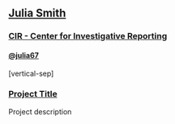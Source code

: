 ## [Julia Smith](http://julia.nightbirdstudios.com/)

### [CIR - Center for Investigative Reporting](http://cironline.org/)

#### [@julia67](http://twitter.com/julia67)

[vertical-sep]

### <a target="_blank" href="URL">Project Title</a>

Project description

<!-- .element: class="proj_desc"-->

<a target="_blank" href="">
    <img alt="" class="img_60" data-src="images/julia1.jpg"></img>
</a>